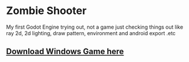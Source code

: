 # Zombie Shooter
My first Godot Engine trying out, 
not a game just checking things out like ray 2d, 2d lighting, draw pattern, environment and android export .etc


## [Download Windows Game here](shorturl.at/mqDF6)
